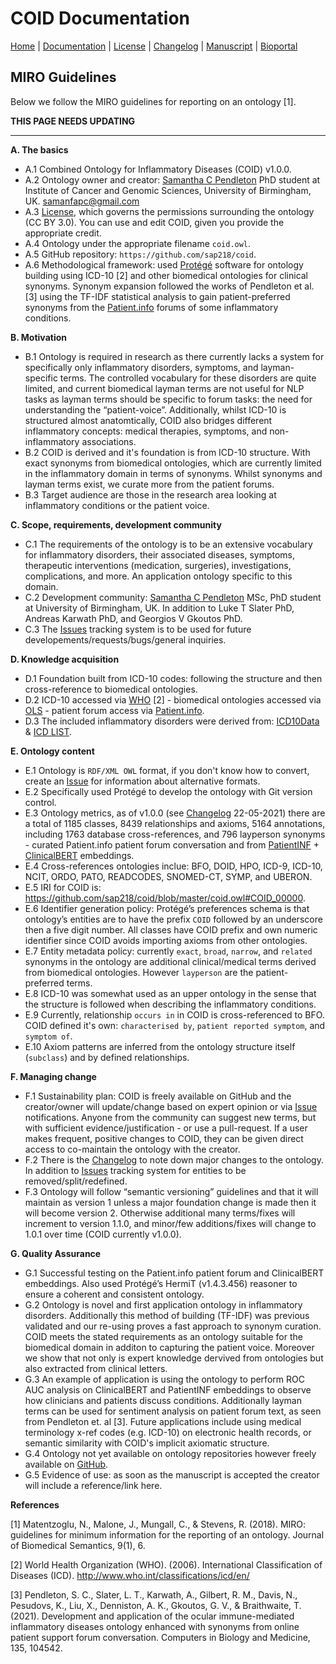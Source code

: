 # COID Documentation

[Home](README.md) | [Documentation](MIRO) | [License](LICENSE) | [Changelog](CHANGELOG) | [Manuscript]() | [Bioportal]()

## MIRO Guidelines

Below we follow the MIRO guidelines for reporting on an ontology [1]. 

**THIS PAGE NEEDS UPDATING**

---

**A. The basics**
  * A.1 Combined Ontology for Inflammatory Diseases (COID) v1.0.0.
  * A.2 Ontology owner and creator: [Samantha C Pendleton](https://github.com/sap218) PhD student at Institute of Cancer and Genomic Sciences, University of Birmingham, UK. [samanfapc@gmail.com](mailto:samanfapc@gmail.com)
  * A.3 [License](https://sap218.github.io/coid/license.html), which governs the permissions surrounding the ontology (CC BY 3.0). You can use and edit COID, given you provide the appropriate credit.
  * A.4 Ontology under the appropriate filename `coid.owl`.
  * A.5 GitHub repository: `https://github.com/sap218/coid`.
  * A.6 Methodological framework: used [Protégé](https://protege.stanford.edu/) software for ontology building using ICD-10 [2] and other biomedical ontologies for clinical synonyms. Synonym expansion followed the works of Pendleton et al. [3] using the TF-IDF statistical analysis to gain patient-preferred synonyms from the [Patient.info](https://patient.info/forums) forums of some inflammatory conditions. 
  
**B. Motivation**
  * B.1 Ontology is required in research as there currently lacks a system for specifically only inflammatory disorders, symptoms, and layman-specific terms. The controlled vocabulary for these disorders are quite limited, and current biomedical layman terms are not useful for NLP tasks as layman terms should be specific to forum tasks: the need for understanding the “patient-voice”. Additionally, whilst ICD-10 is structured almost anatomtically, COID also bridges different inflammatory concepts: medical therapies, symptoms, and non-inflammatory associations.
  * B.2 COID is derived and it's foundation is from ICD-10 structure. With exact synonyms from biomedical ontologies, which are currently limited in the inflammatory domain in terms of synonyms. Whilst synonyms and layman terms exist, we curate more from the patient forums.
  * B.3 Target audience are those in the research area looking at inflammatory conditions or the patient voice.

**C. Scope, requirements, development community**
  * C.1 The requirements of the ontology is to be an extensive vocabulary for inflammatory disorders, their associated diseases, symptoms, therapeutic interventions (medication, surgeries), investigations, complications, and more. An application ontology specific to this domain.
  * C.2 Development community: [Samantha C Pendleton](https://github.com/sap218) MSc, PhD student at University of Birmingham, UK. In addition to Luke T Slater PhD, Andreas Karwath PhD, and Georgios V Gkoutos PhD.
  * C.3 The [Issues](https://github.com/sap218/coid/issues) tracking system is to be used for future developements/requests/bugs/general inquiries. 

**D. Knowledge acquisition**
  * D.1 Foundation built from ICD-10 codes: following the structure and then cross-reference to biomedical ontologies.
  * D.2 ICD-10 accessed via [WHO](https://icd.who.int/browse10/2016/en#/) [2] - biomedical ontologies accessed via [OLS](https://www.ebi.ac.uk/ols/index) - patient forum access via [Patient.info](https://patient.info/forums).
  * D.3 The included inflammatory disorders were derived from: [ICD10Data](https://www.icd10data.com/ICD10CM/Index/I/Inflammation%2C_inflamed%2C_inflammatory) & [ICD LIST](https://icdlist.com/?t=icd10&s=inflammation).
  
**E. Ontology content**
  * E.1 Ontology is `RDF/XML OWL` format, if you don't know how to convert, create an [Issue](https://github.com/sap218/coid/issues) for information about alternative formats.
  * E.2 Specifically used Protégé to develop the ontology with Git version control.
  * E.3 Ontology metrics, as of v1.0.0 (see [Changelog](https://sap218.github.io/coid/changelog.html) 22-05-2021) there are a total of 1185 classes, 8439 relationships and axioms, 5164 annotations, including 1763 database cross-references, and 796 layperson synonyms - curated Patient.info patient forum conversation and from [PatientINF](https://github.com/sap218/patientINF) + [ClinicalBERT](https://github.com/kexinhuang12345/clinicalBERT) embeddings.
  * E.4 Cross-references ontologies inclue: BFO, DOID, HPO, ICD-9, ICD-10, NCIT, ORDO, PATO, READCODES, SNOMED-CT, SYMP, and UBERON.
  * E.5 IRI for COID is: https://github.com/sap218/coid/blob/master/coid.owl#COID_00000.
  * E.6 Identifier generation policy: Protégé’s preferences schema is that ontology’s entities are to have the prefix `COID` followed by an underscore then a five digit number. All classes have COID prefix and own numeric identifier since COID avoids importing axioms from other ontologies.
  * E.7 Entity metadata policy: currently `exact`, `broad`, `narrow`, and `related` synonyms in the ontology are additional clinical/medical terms derived from biomedical ontologies. However `layperson` are the patient-preferred terms.
  * E.8 ICD-10 was somewhat used as an upper ontology in the sense that the structure is followed when describing the inflammatory conditions.
  * E.9 Currently, relationship `occurs in` in COID is cross-referenced to BFO. COID defined it's own: `characterised by`, `patient reported symptom`, and `symptom of`.
  * E.10 Axiom patterns are inferred from the ontology structure itself (`subclass`) and by defined relationships.

**F. Managing change**
  * F.1 Sustainability plan: COID is freely available on GitHub and the creator/owner will update/change based on expert opinion or via [Issue](https://github.com/sap218/coid/issues) notifications. Anyone from the community can suggest new terms, but with sufficient evidence/justification - or use a pull-request. If a user makes frequent, positive changes to COID, they can be given direct access to co-maintain the ontology with the creator.
  * F.2 There is the [Changelog](https://sap218.github.io/coid/changelog.html) to note down major changes to the ontology. In addition to [Issues](https://github.com/sap218/coid/issues) tracking system for entities to be removed/split/redefined. 
  * F.3 Ontology will follow “semantic versioning” guidelines and that it will maintain as version 1 unless a major foundation change is made then it will become version 2. Otherwise additional many terms/fixes will increment to version 1.1.0, and minor/few additions/fixes will change to 1.0.1 over time (COID currently v1.0.0).

**G. Quality Assurance**
  * G.1 Successful testing on the Patient.info patient forum and ClinicalBERT embeddings. Also used Protégé’s HermiT (v1.4.3.456) reasoner to ensure a coherent and consistent ontology. 
  * G.2 Ontology is novel and first application ontology in inflammatory disorders. Additionally this method of building (TF-IDF) was previous validated and our re-using proves a fast approach to synonym curation. COID meets the stated requirements as an ontology suitable for the biomedical domain in additon to capturing the patient voice. Moreover we show that not only is expert knowledge dervived from ontologies but also extracted from clinical letters.
  * G.3 An example of application is using the ontology to perform ROC AUC analysis on ClinicalBERT and PatientINF embeddings to observe how clinicians and patients discuss conditions. Additionally layman terms can be used for sentiment analysis on patient forum text, as seen from Pendleton et. al [3]. Future applications include using medical terminology x-ref codes (e.g. ICD-10) on electronic health records, or semantic similarity with COID's implicit axiomatic structure.
  * G.4 Ontology not yet available on ontology repositories however freely available on [GitHub](https://github.com/sap218/coid/).
  * G.5 Evidence of use: as soon as the manuscript is accepted the creator will include a reference/link here.
  
**References**

[1] Matentzoglu, N., Malone, J., Mungall, C., & Stevens, R. (2018). MIRO: guidelines for minimum information for the reporting of an ontology. Journal of Biomedical Semantics, 9(1), 6.

[2] World Health Organization (WHO). (2006). International Classification of Diseases (ICD). http://www.who.int/classifications/icd/en/

[3] Pendleton, S. C., Slater, L. T., Karwath, A., Gilbert, R. M., Davis, N., Pesudovs, K., Liu, X., Denniston, A. K., Gkoutos, G. V., & Braithwaite, T. (2021). Development and application of the ocular immune-mediated inflammatory diseases ontology enhanced with synonyms from online patient support forum conversation. Computers in Biology and Medicine, 135, 104542.
